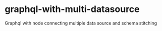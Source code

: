 # graphql-with-multi-datasource
Graphql with node connecting multiple data source and schema stitching
